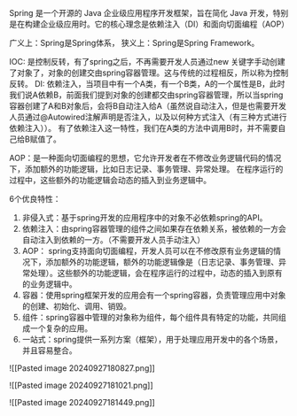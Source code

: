 Spring 是一个开源的 Java 企业级应用程序开发框架，旨在简化 Java 开发，特别是在构建企业级应用时。它的核心理念是依赖注入（DI）和面向切面编程（AOP）

广义上：Spring是Spring体系， 
狭义上：Spring是Spring Framework。


IOC: 是控制反转，有了spring之后，不再需要开发人员通过new 关键字手动创建了对象了，对象的创建交由spring容器管理。这与传统的过程相反，所以称为控制反转。
DI: 依赖注入，当项目中有一个A类，有一个B类，A的一个属性是B，此时我们说A依赖B，前面我们提到对象的创建都交由spring容器管理，所以当spring容器创建了A和B对象后，会将B自动注入给A（虽然说自动注入，但是也需要开发人员通过@Autowired注解声明是否注入，以及以何种方式注入（有三种方式进行依赖注入））。
有了依赖注入这一特性，我们在A类的方法中调用B时，并不需要自己给B赋值了。


AOP：是一种面向切面编程的思想，它允许开发者在不修改业务逻辑代码的情况下，添加额外的功能逻辑，比如日志记录、事务管理、异常处理。 在程序运行的过程中，这些额外的功能逻辑会动态的插入到业务逻辑中。

6个优良特性：
1. 非侵入式：基于spring开发的应用程序中的对象不必依赖spring的API。
2. 依赖注入：由spring容器管理的组件之间如果存在依赖关系，被依赖的一方会自动注入到依赖的一方。（不需要开发人员手动注入）
3. AOP： spring支持面向切面编程，开发人员可以在不修改原有业务逻辑的情况下，添加额外的功能逻辑，额外的功能逻辑像是（日志记录、事务管理、异常处理）。这些额外的功能逻辑，会在程序运行的过程中，动态的插入到原有的业务逻辑中。
4. 容器：使用spring框架开发的应用会有一个spring容器，负责管理应用中对象的创建、初始化、调用、销毁。
5. 组件：spring容器中管理的对象称为组件，每个组件具有特定的功能，共同组成一个复杂的应用。
6. 一站式：spring提供一系列方案（框架），用于处理应用开发中的各个场景，并且容易整合。

![[Pasted image 20240927180827.png]]

![[Pasted image 20240927181021.png]]


![[Pasted image 20240927181449.png]]